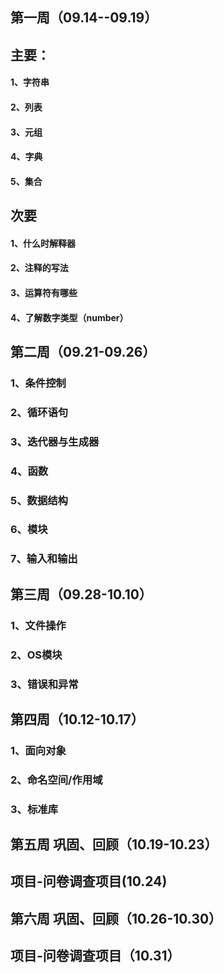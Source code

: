 ## 第一周（09.14--09.19）

## 主要：

#### 1、字符串

#### 2、列表

#### 3、元组

#### 4、字典

#### 5、集合

## 次要

#### 1、什么时解释器

#### 2、注释的写法

#### 3、运算符有哪些

#### 4、了解数字类型（number）

## 第二周（09.21-09.26）

### 1、条件控制

### 2、循环语句

### 3、迭代器与生成器

### 4、函数

### 5、数据结构

### 6、模块

### 7、输入和输出



## 第三周（09.28-10.10）

### 1、文件操作

### 2、OS模块

### 3、错误和异常

## 第四周（10.12-10.17）

### 1、面向对象

### 2、命名空间/作用域

### 3、标准库

## 第五周 巩固、回顾（10.19-10.23）

## 项目-问卷调查项目(10.24)

## 第六周 巩固、回顾（10.26-10.30）

## 项目-问卷调查项目（10.31）

